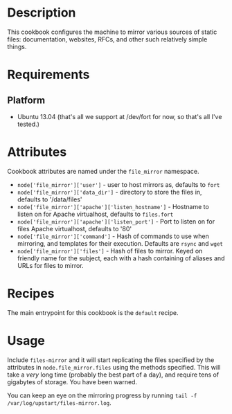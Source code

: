 Description
===========

This cookbook configures the machine to mirror various sources of static files: documentation, websites, RFCs, and other such relatively simple things.

Requirements
============

Platform
--------

* Ubuntu 13.04 (that's all we support at /dev/fort for now, so that's all I've tested.)

Attributes
==========

Cookbook attributes are named under the `file_mirror` namespace.

* `node['file_mirror']['user']` - user to host mirrors as, defaults to `fort`
* `node['file_mirror']['data_dir']` - directory to store the files in, defaults to '/data/files'
* `node['file_mirror']['apache']['listen_hostname']` - Hostname to listen on for Apache virtualhost, defaults to `files.fort`
* `node['file_mirror']['apache']['listen_port']` - Port to listen on for files Apache virtualhost, defaults to '80'
* `node['file_mirror']['command']` - Hash of commands to use when mirroring, and templates for their execution. Defaults are `rsync` and `wget`
* `node['file_mirror']['files']` - Hash of files to mirror. Keyed on friendly name for the subject, each with a hash containing of aliases and URLs for files to mirror.

Recipes
=======

The main entrypoint for this cookbook is the `default` recipe.

Usage
=====

Include `files-mirror` and it will start replicating the files specified by the attributes in `node.file_mirror.files` using the methods specified. This will take a _very_ long time (probably the best part of a day), and require tens of gigabytes of storage. You have been warned.

You can keep an eye on the mirroring progress by running `tail -f /var/log/upstart/files-mirror.log`.
